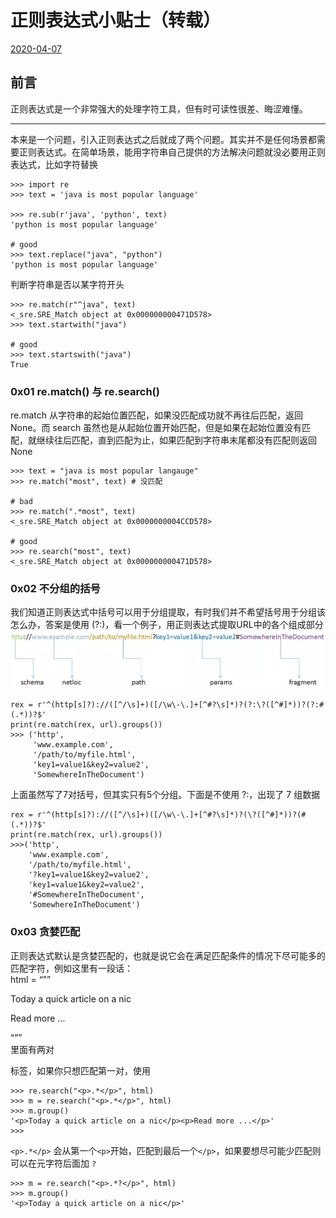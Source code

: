 # 正则表达式小贴士（转载）

[2020-04-07]()

## [](#前言 "前言")前言

正则表达式是一个非常强大的处理字符工具，但有时可读性很差、晦涩难懂。

* * *

本来是一个问题，引入正则表达式之后就成了两个问题。其实并不是任何场景都需要正则表达式。在简单场景，能用字符串自己提供的方法解决问题就没必要用正则表达式，比如字符替换

```
>>> import re
>>> text = 'java is most popular language'

>>> re.sub(r'java', 'python', text)
'python is most popular language'

# good
>>> text.replace("java", "python")
'python is most popular language'
```

判断字符串是否以某字符开头

```
>>> re.match(r"^java", text)
<_sre.SRE_Match object at 0x000000000471D578>
>>> text.startwith("java")

# good
>>> text.startswith("java")
True
```

### [](#0x01-re-match-与-re-search "0x01 re.match() 与 re.search()")0x01 re.match\(\) 与 re.search\(\)

re.match 从字符串的起始位置匹配，如果没匹配成功就不再往后匹配，返回 None。而 search 虽然也是从起始位置开始匹配，但是如果在起始位置没有匹配，就继续往后匹配，直到匹配为止，如果匹配到字符串末尾都没有匹配则返回 None

```
>>> text = "java is most popular langauge"
>>> re.match("most", text) # 没匹配

# bad
>>> re.match(".*most", text) 
<_sre.SRE_Match object at 0x0000000004CCD578>

# good
>>> re.search("most", text)
<_sre.SRE_Match object at 0x000000000471D578>
```

### [](#0x02-不分组的括号 "0x02 不分组的括号")0x02 不分组的括号

我们知道正则表达式中括号可以用于分组提取，有时我们并不希望括号用于分组该怎么办，答案是使用 \(\?:\)，看一个例子，用正则表达式提取URL中的各个组成部分  
![](1.png)

```
rex = r'^(http[s]?)://([^/\s]+)([/\w\-\.]+[^#?\s]*)?(?:\?([^#]*))?(?:#(.*))?$'
print(re.match(rex, url).groups())
>>> ('http',
     'www.example.com', 
     '/path/to/myfile.html', 
     'key1=value1&key2=value2', 
     'SomewhereInTheDocument')
```

上面虽然写了7对括号，但其实只有5个分组。下面是不使用 \?:，出现了 7 组数据

```
rex = r'^(http[s]?)://([^/\s]+)([/\w\-\.]+[^#?\s]*)?(\?([^#]*))?(#(.*))?$'
print(re.match(rex, url).groups())
>>>('http', 
    'www.example.com', 
    '/path/to/myfile.html', 
    '?key1=value1&key2=value2', 
    'key1=value1&key2=value2', 
    '#SomewhereInTheDocument', 
    'SomewhereInTheDocument')
```

### [](#0x03-贪婪匹配 "0x03 贪婪匹配")0x03 贪婪匹配

正则表达式默认是贪婪匹配的，也就是说它会在满足匹配条件的情况下尽可能多的匹配字符，例如这里有一段话：  
html = “””

Today a quick article on a nic

Read more …

“””  
里面有两对

标签，如果你只想匹配第一对，使用

```
>>> re.search("<p>.*</p>", html)
>>> m = re.search("<p>.*</p>", html)
>>> m.group()
'<p>Today a quick article on a nic</p><p>Read more ...</p>'
>>>
```

`<p>.*</p>` 会从第一个`<p>`开始，匹配到最后一个`</p>`，如果要想尽可能少匹配则可以在元字符后面加 `?`

```
>>> m = re.search("<p>.*?</p>", html)
>>> m.group()
'<p>Today a quick article on a nic</p>'
```
